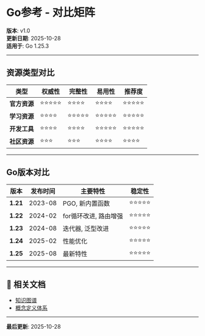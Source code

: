# Go参考 - 对比矩阵

**版本**: v1.0  
**更新日期**: 2025-10-28  
**适用于**: Go 1.25.3

---

## 资源类型对比

| 类型 | 权威性 | 完整性 | 易用性 | 推荐度 |
|------|-------|-------|-------|-------|
| **官方资源** | ⭐⭐⭐⭐⭐ | ⭐⭐⭐⭐ | ⭐⭐⭐⭐ | ⭐⭐⭐⭐⭐ |
| **学习资源** | ⭐⭐⭐⭐ | ⭐⭐⭐⭐⭐ | ⭐⭐⭐⭐⭐ | ⭐⭐⭐⭐⭐ |
| **开发工具** | ⭐⭐⭐⭐ | ⭐⭐⭐⭐ | ⭐⭐⭐⭐⭐ | ⭐⭐⭐⭐⭐ |
| **社区资源** | ⭐⭐⭐ | ⭐⭐⭐ | ⭐⭐⭐⭐ | ⭐⭐⭐⭐ |

---

## Go版本对比

| 版本 | 发布时间 | 主要特性 | 稳定性 |
|------|---------|---------|-------|
| **1.21** | 2023-08 | PGO, 新内置函数 | ⭐⭐⭐⭐⭐ |
| **1.22** | 2024-02 | for循环改进, 路由增强 | ⭐⭐⭐⭐⭐ |
| **1.23** | 2024-08 | 迭代器, 泛型改进 | ⭐⭐⭐⭐⭐ |
| **1.24** | 2025-02 | 性能优化 | ⭐⭐⭐⭐⭐ |
| **1.25** | 2025-08 | 最新特性 | ⭐⭐⭐⭐⭐ |

---

## 🔗 相关文档

- [知识图谱](./00-知识图谱.md)
- [概念定义体系](./00-概念定义体系.md)

---

**最后更新**: 2025-10-28
